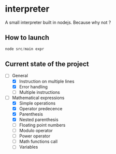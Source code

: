 interpreter
===========

A small interpreter built in nodejs.
Because why not ?

## How to launch

```js
node src/main expr
```

## Current state of the project

 - [ ] General
   - [x] Instruction on multiple lines
   - [x] Error handling
   - [ ] Multiple instructions
 - [ ] Mathematical expressions
   - [x] Simple operations
   - [x] Operator predecence
   - [x] Parenthesis
   - [x] Nested parenthesis
   - [ ] Floating point numbers
   - [ ] Modulo operator
   - [ ] Power operator
   - [ ] Math functions call
   - [ ] Variables
